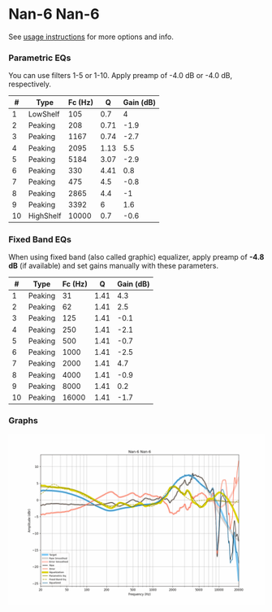 # Nan-6 Nan-6
See [usage instructions](https://github.com/jaakkopasanen/AutoEq#usage) for more options and info.

### Parametric EQs
You can use filters 1-5 or 1-10. Apply preamp of -4.0 dB or -4.0 dB, respectively.

|   # | Type      |   Fc (Hz) |    Q |   Gain (dB) |
|-----|-----------|-----------|------|-------------|
|   1 | LowShelf  |       105 | 0.7  |         4   |
|   2 | Peaking   |       208 | 0.71 |        -1.9 |
|   3 | Peaking   |      1167 | 0.74 |        -2.7 |
|   4 | Peaking   |      2095 | 1.13 |         5.5 |
|   5 | Peaking   |      5184 | 3.07 |        -2.9 |
|   6 | Peaking   |       330 | 4.41 |         0.8 |
|   7 | Peaking   |       475 | 4.5  |        -0.8 |
|   8 | Peaking   |      2865 | 4.4  |        -1   |
|   9 | Peaking   |      3392 | 6    |         1.6 |
|  10 | HighShelf |     10000 | 0.7  |        -0.6 |

### Fixed Band EQs
When using fixed band (also called graphic) equalizer, apply preamp of **-4.8 dB** (if available) and set gains manually with these parameters.

|   # | Type    |   Fc (Hz) |    Q |   Gain (dB) |
|-----|---------|-----------|------|-------------|
|   1 | Peaking |        31 | 1.41 |         4.3 |
|   2 | Peaking |        62 | 1.41 |         2.5 |
|   3 | Peaking |       125 | 1.41 |        -0.1 |
|   4 | Peaking |       250 | 1.41 |        -2.1 |
|   5 | Peaking |       500 | 1.41 |        -0.7 |
|   6 | Peaking |      1000 | 1.41 |        -2.5 |
|   7 | Peaking |      2000 | 1.41 |         4.7 |
|   8 | Peaking |      4000 | 1.41 |        -0.9 |
|   9 | Peaking |      8000 | 1.41 |         0.2 |
|  10 | Peaking |     16000 | 1.41 |        -1.7 |

### Graphs
![](./Nan-6%20Nan-6.png)
